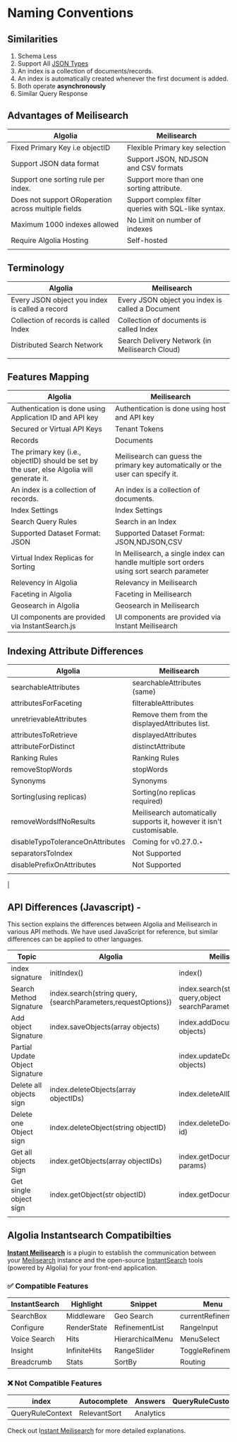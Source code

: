 # Naming Conventions

## Similarities

1. Schema Less
2. Support All [JSON Types](https://www.w3schools.com/js/js_json_datatypes.asp)
3. An index is a collection of documents/records.
4. An index is automatically created whenever the first document is added.
5. Both operate **asynchronously**
6. Similar Query Response

## Advantages of Meilisearch

| Algolia | Meilisearch |
| --- | --- |
| Fixed Primary Key i.e objectID | Flexible Primary key selection |
| Support JSON data format | Support JSON, NDJSON and CSV formats |
| Support one sorting rule per index.  | Support more than one sorting attribute. |
| Does not support ORoperation across multiple fields | Support complex filter queries with SQL-like syntax. |
| Maximum 1000 indexes allowed | No Limit on number of indexes |
| Require Algolia Hosting | Self-hosted |
|  |  |

## Terminology

| Algolia | Meilisearch |
| --- | --- |
| Every JSON object you index is called a record | Every JSON object you index is called a Document |
| Collection of records is called Index | Collection of documents is called Index |
| Distributed Search Network | Search Delivery Network (in Meilisearch Cloud) |
|  |  |

## Features Mapping

| Algolia | Meilisearch |
| --- | --- |
| Authentication is done using Application ID and API key | Authentication is done using host and API key |
| Secured or Virtual API Keys | Tenant Tokens |
| Records | Documents |
| The primary key (i.e., objectID) should be set by the user, else Algolia will generate it. | Meilisearch can guess the primary key automatically or the user can specify it. |
| An index is a collection of records. | An index is a collection of documents. |
| Index Settings | Index Settings |
| Search Query Rules | Search in an Index  |
| Supported Dataset Format: JSON | Supported Dataset Format: JSON,NDJSON,CSV |
| Virtual Index Replicas for Sorting | In Meilisearch, a single index can handle multiple sort orders using sort search parameter |
| Relevency in Algolia  | Relevancy in Meilisearch  |
| Faceting in Algolia | Faceting in Meilisearch |
| Geosearch in Algolia | Geosearch in Meilisearch |
| UI components are provided via InstantSearch.js | UI components are provided via Instant Meilisearch |

## Indexing Attribute Differences

| Algolia | Meilisearch |
| --- | --- |
| searchableAttributes | searchableAttributes (same) |
| attributesForFaceting | filterableAttributes |
| unretrievableAttributes | Remove them from the displayedAttributes list. |
| attributesToRetrieve |  displayedAttributes |
| attributeForDistinct | distinctAttribute |
| Ranking Rules | Ranking Rules |
| removeStopWords | stopWords |
| Synonyms | Synonyms |
| Sorting(using replicas) | Sorting(no replicas required) |
| removeWordsIfNoResults | Meilisearch automatically supports it, however it isn't customisable. |
| disableTypoToleranceOnAttributes | Coming for v0.27.0.‣ |
| separatorsToIndex | Not Supported |
| disablePrefixOnAttributes | Not Supported |
|  | 
 |

## API Differences (Javascript) -

This section explains the differences between Algolia and Meilisearch in various API methods. We have used JavaScript for reference, but similar differences can be applied to other languages. 

| Topic | Algolia | Meilisearch |
| --- | --- | --- |
| index signature | initIndex() | index() |
| Search Method Signature | index.search(string query, {searchParameters,requestOptions}) | index.search(string query,object searchParameters) |
| Add object Signature | index.saveObjects(array objects) | index.addDocuments(array objects) |
| Partial Update Object Signature |  | index.updateDocuments(array objects) |
| Delete all objects sign | index.deleteObjects(array objectIDs) | index.deleteAllDocuments() |
| Delete one Object sign | index.deleteObject(string objectID) | index.deleteDocument(string id) |
| Get all objects Sign | index.getObjects(array objectIDs) | index.getDocuments(object params) |
| Get single object sign | index.getObject(str objectID) | index.getDocument(string id) |
|  |  |  |

## Algolia Instantsearch Compatibilties

**[Instant Meilisearch](https://github.com/meilisearch/instant-meilisearch)** is a plugin to establish the communication between your [Meilisearch](https://github.com/meilisearch/meilisearch) instance and the open-source [InstantSearch](https://github.com/algolia/instantsearch.js) tools (powered by Algolia) for your front-end application.

### ✅ Compatible Features

| InstantSearch | Highlight | Snippet | Menu | NumericMenu |
| --- | --- | --- | --- | --- |
| SearchBox | Middleware | Geo Search | currentRefinements | RatingMenu |
| Configure | RenderState | RefinementList | RangeInput | ClearRefinements |
| Voice Search | Hits | HierarchicalMenu | MenuSelect | Pagination |
| Insight | InfiniteHits | RangeSlider | ToggleRefinement | HitsPerPage |
| Breadcrumb | Stats | SortBy | Routing |  |

### ❌ Not Compatible Features

| index | Autocomplete | Answers | QueryRuleCustomData |
| --- | --- | --- | --- |
| QueryRuleContext | RelevantSort | Analytics |  |

Check out I[nstant Meilisearch](https://github.com/meilisearch/instant-meilisearch#readme) for more detailed explanations.
